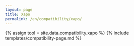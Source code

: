 ```yaml
---
layout: page
title: Xapo
permalink: /en/compatibility/xapo/
---
```

{% assign tool = site.data.compatibility.xapo %}
{% include templates/compatibility-page.md %}
